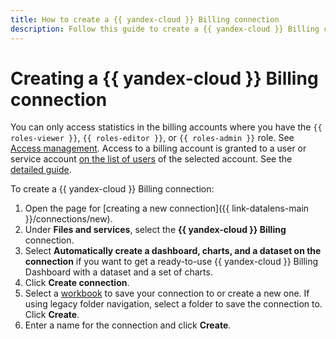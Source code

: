 ```yaml
---
title: How to create a {{ yandex-cloud }} Billing connection
description: Follow this guide to create a {{ yandex-cloud }} Billing connection.
---
```


# Creating a {{ yandex-cloud }} Billing connection

You can only access statistics in the billing accounts where you have the `{{ roles-viewer }}`, `{{ roles-editor }}`, or `{{ roles-admin }}` role. See [Access management](../../../billing/security/index.md#primitive-roles).
Access to a billing account is granted to a user or service account [on the list of users](../../../billing/security/index.md#set-member-role) of the selected account. See the [detailed guide](../../../billing/security/index.md#set-role).

To create a {{ yandex-cloud }} Billing connection:

1. Open the page for [creating a new connection]({{ link-datalens-main }}/connections/new).
1. Under **Files and services**, select the **{{ yandex-cloud }} Billing** connection.
1. Select **Automatically create a dashboard, charts, and a dataset on the connection** if you want to get a ready-to-use {{ yandex-cloud }} Billing Dashboard with a dataset and a set of charts.
1. Click **Create connection**.
1. Select a [workbook](../../workbooks-collections/index.md) to save your connection to or create a new one. If using legacy folder navigation, select a folder to save the connection to. Click **Create**.
1. Enter a name for the connection and click **Create**.